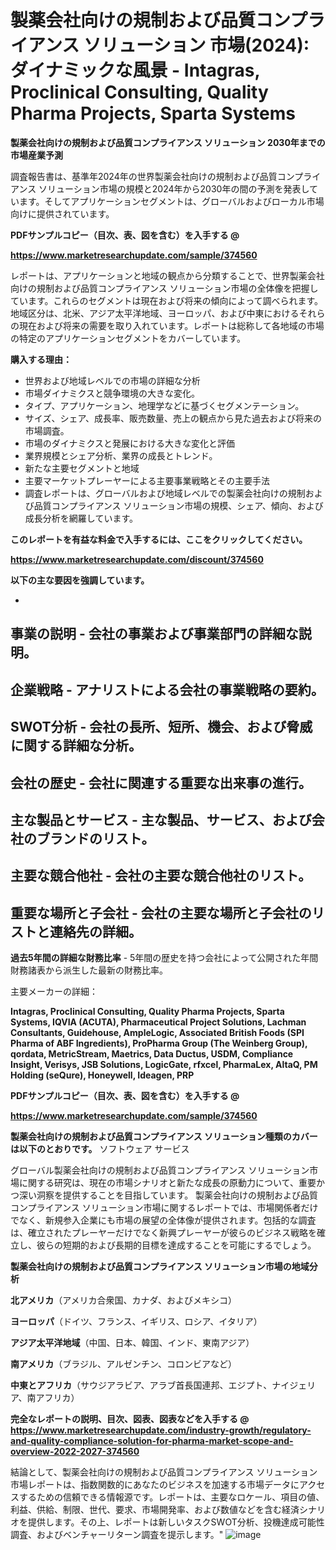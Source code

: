 # 製薬会社向けの規制および品質コンプライアンス ソリューション 市場(2024): ダイナミックな風景 - Intagras, Proclinical Consulting, Quality Pharma Projects, Sparta Systems

<strong>製薬会社向けの規制および品質コンプライアンス ソリューション 2030年までの市場産業予測</strong>

調査報告書は、基準年2024年の世界製薬会社向けの規制および品質コンプライアンス ソリューション市場の規模と2024年から2030年の間の予測を発表しています。そしてアプリケーションセグメントは、グローバルおよびローカル市場向けに提供されています。



<strong><b>PDFサンプルコピー（目次、表、図を含む）を入手する @
</b></strong>

<strong><a href=https://www.marketresearchupdate.com/sample/374560>https://www.marketresearchupdate.com/sample/374560</u></a></strong>

レポートは、アプリケーションと地域の観点から分類することで、世界製薬会社向けの規制および品質コンプライアンス ソリューション市場の全体像を把握しています。これらのセグメントは現在および将来の傾向によって調べられます。地域区分は、北米、アジア太平洋地域、ヨーロッパ、および中東におけるそれらの現在および将来の需要を取り入れています。レポートは総称して各地域の市場の特定のアプリケーションセグメントをカバーしています。



<strong>購入する理由：</strong>
<ul>
  <li>世界および地域レベルでの市場の詳細な分析</li>
  <li>市場ダイナミクスと競争環境の大きな変化。</li>
  <li>タイプ、アプリケーション、地理学などに基づくセグメンテーション。</li>
  <li>サイズ、シェア、成長率、販売数量、売上の観点から見た過去および将来の市場調査。</li>
  <li>市場のダイナミクスと発展における大きな変化と評価</li>
  <li>業界規模とシェア分析、業界の成長とトレンド。</li>
  <li>新たな主要セグメントと地域</li>
  <li>主要マーケットプレーヤーによる主要事業戦略とその主要手法</li>
  <li>調査レポートは、グローバルおよび地域レベルでの製薬会社向けの規制および品質コンプライアンス ソリューション市場の規模、シェア、傾向、および成長分析を網羅しています。</li>
</ul>



<strong>このレポートを有益な料金で入手するには、ここをクリックしてください。</strong>


<strong><a href=https://www.marketresearchupdate.com/discount/374560>https://www.marketresearchupdate.com/discount/374560</b></u></strong></a>



<strong>以下の主な要因を強調しています。</strong>

- 

<strong>事業の説明</strong> - 会社の事業および事業部門の詳細な説明。
- 

<strong>企業戦略</strong> - アナリストによる会社の事業戦略の要約。
- 

<strong>SWOT分析</strong> - 会社の長所、短所、機会、および脅威に関する詳細な分析。
- 

<strong>会社の歴史</strong> - 会社に関連する重要な出来事の進行。
- 

<strong>主な製品とサービス</strong> - 主な製品、サービス、および会社のブランドのリスト。
- 

<strong>主要な競合他社</strong> - 会社の主要な競合他社のリスト。
- 

<strong>重要な場所と子会社</strong> - 会社の主要な場所と子会社のリストと連絡先の詳細。
- 

<strong>過去5年間の詳細な財務比率</strong> - 5年間の歴史を持つ会社によって公開された年間財務諸表から派生した最新の財務比率。

主要メーカーの詳細：


<strong>Intagras, Proclinical Consulting, Quality Pharma Projects, Sparta Systems, IQVIA (ACUTA), Pharmaceutical Project Solutions, Lachman Consultants, Guidehouse, AmpleLogic, Associated British Foods (SPI Pharma of ABF Ingredients), ProPharma Group (The Weinberg Group), qordata, MetricStream, Maetrics, Data Ductus, USDM, Compliance Insight, Verisys, JSB Solutions, LogicGate, rfxcel, PharmaLex, AltaQ, PM Holding (seQure), Honeywell, Ideagen, PRP</strong>



<strong><b>PDFサンプルコピー（目次、表、図を含む）を入手する @
</b></strong>

<strong><a href=https://www.marketresearchupdate.com/sample/374560>https://www.marketresearchupdate.com/sample/374560</u></a></strong>



<strong>製薬会社向けの規制および品質コンプライアンス ソリューション種類のカバーは以下のとおりです。</strong>
ソフトウェア
サービス

グローバル製薬会社向けの規制および品質コンプライアンス ソリューション市場に関する研究は、現在の市場シナリオと新たな成長の原動力について、重要かつ深い洞察を提供することを目指しています。 製薬会社向けの規制および品質コンプライアンス ソリューション市場に関するレポートでは、市場関係者だけでなく、新規参入企業にも市場の展望の全体像が提供されます。包括的な調査は、確立されたプレーヤーだけでなく新興プレーヤーが彼らのビジネス戦略を確立し、彼らの短期的および長期的目標を達成することを可能にするでしょう。



<strong>製薬会社向けの規制および品質コンプライアンス ソリューション市場の地域分析</strong>



<strong>北アメリカ</strong>（アメリカ合衆国、カナダ、およびメキシコ）


<strong>ヨーロッパ</strong>（ドイツ、フランス、イギリス、ロシア、イタリア）


<strong>アジア太平洋地域</strong>（中国、日本、韓国、インド、東南アジア）


<strong>南アメリカ</strong>（ブラジル、アルゼンチン、コロンビアなど）


<strong>中東とアフリカ</strong>（サウジアラビア、アラブ首長国連邦、エジプト、ナイジェリア、南アフリカ）



<strong><b>完全なレポートの説明、目次、図表、図表などを入手する @ <a href=https://www.marketresearchupdate.com/industry-growth/regulatory-and-quality-compliance-solution-for-pharma-market-scope-and-overview-2022-2027-374560>https://www.marketresearchupdate.com/industry-growth/regulatory-and-quality-compliance-solution-for-pharma-market-scope-and-overview-2022-2027-374560</a></b></strong>

結論として、製薬会社向けの規制および品質コンプライアンス ソリューション市場レポートは、指数関数的にあなたのビジネスを加速する市場データにアクセスするための信頼できる情報源です。レポートは、主要なロケール、項目の値、利益、供給、制限、世代、要求、市場開発率、および数値などを含む経済シナリオを提供します。その上、レポートは新しいタスクSWOT分析、投機達成可能性調査、およびベンチャーリターン調査を提示します。"
![image](https://github.com/renukap7961/renukap7961/assets/163852544/3c5c1370-7ea3-4a4f-8574-883bcdc1bbbe)
